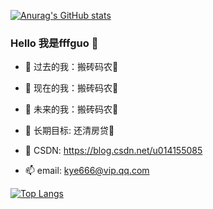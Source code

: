 [![Anurag's GitHub stats](https://github-readme-stats.vercel.app/api?username=fffguo&theme=tokyonight&show_icons=true&include_all_commits=true&count_private=true)](https://github.com/fffguo)

### Hello 我是fffguo 👋


- 🔭 过去的我：搬砖码农:clown_face:
- 🌱 现在的我：搬砖码农:clown_face:
- 👯 未来的我：搬砖码农:clown_face:
- :rocket: 长期目标: 还清房贷:clown_face:

- 🤔 CSDN: https://blog.csdn.net/u014155085
- 📫 email: kye666@vip.qq.com




[![Top Langs](https://github-readme-stats.vercel.app/api/top-langs/?username=fffguo&theme=tokyonight&layout=compact)](https://github.com/fffguo)
